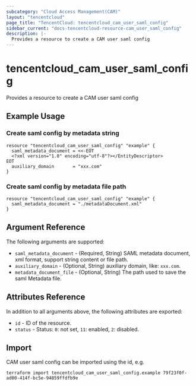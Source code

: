 ```yaml
---
subcategory: "Cloud Access Management(CAM)"
layout: "tencentcloud"
page_title: "TencentCloud: tencentcloud_cam_user_saml_config"
sidebar_current: "docs-tencentcloud-resource-cam_user_saml_config"
description: |-
  Provides a resource to create a CAM user saml config
---
```


# tencentcloud_cam_user_saml_config

Provides a resource to create a CAM user saml config

## Example Usage

### Create saml config by metadata string

```hcl
resource "tencentcloud_cam_user_saml_config" "example" {
  saml_metadata_document = <<-EOT
  <?xml version="1.0" encoding="utf-8"?></EntityDescriptor>
EOT
  auxiliary_domain       = "xxx.com"
}
```

### Create saml config by metadata file path

```hcl
resource "tencentcloud_cam_user_saml_config" "example" {
  saml_metadata_document = "./metadataDocument.xml"
}
```

## Argument Reference

The following arguments are supported:

* `saml_metadata_document` - (Required, String) SAML metadata document, xml format, support string content or file path.
* `auxiliary_domain` - (Optional, String) auxiliary domain, like: `xxx.com`.
* `metadata_document_file` - (Optional, String) The path used to save the saml Metadata file.

## Attributes Reference

In addition to all arguments above, the following attributes are exported:

* `id` - ID of the resource.
* `status` - Status: `0`: not set, `11`: enabled, `2`: disabled.



## Import

CAM user saml config can be imported using the id, e.g.

```
terraform import tencentcloud_cam_user_saml_config.example 79f23f0f-ad00-414f-bc5e-94859ffdfb9e
```

